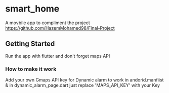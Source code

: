 # smart_home
A movbile app to compliment the project https://github.com/HazemMohamed98/Final-Project

## Getting Started
Run the app with flutter and don't forget maps API
### How to make it work
Add your own Gmaps API key for Dynamic alarm to work in andorid.manfiist & in dynamic_alarm_page.dart just replace 'MAPS_API_KEY' with your Key
